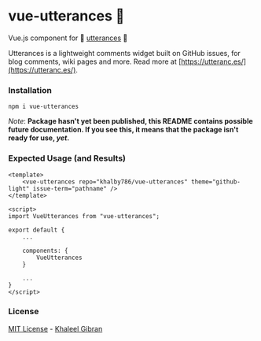 # vue-utterances 🔮

Vue.js component for 🔮 [utterances](https://utteranc.es/) 🔮

Utterances is a lightweight comments widget built on GitHub issues, for blog comments, wiki pages and more. Read more at [https://utteranc.es/](https://utteranc.es/).

### Installation

```
npm i vue-utterances
```

*Note*: **Package hasn't yet been published, this README contains possible future documentation. If you see this, it means that the package isn't ready for use, *yet*.**

### Expected Usage (and Results)

```vue
<template>
    <vue-utterances repo="khalby786/vue-utterances" theme="github-light" issue-term="pathname" />
</template>

<script>
import VueUtterances from "vue-utterances";

export default {
    ...

    components: {
        VueUtterances
    }

    ...
}
</script>
```

### License

[MIT License](https://github.com/khalby786/vue-utterances/blob/main/LICENSE) - [Khaleel Gibran](https://khaleelgibran.com)